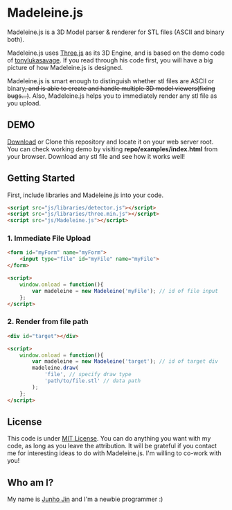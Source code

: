 # Madeleine.js

Madeleine.js is a 3D Model parser & renderer for STL files (ASCII and binary both). 

Madeleine.js uses [Three.js](http://github.com/mrdoob/three.js) as its 3D Engine, and is based on the demo code of [tonylukasavage](https://github.com/tonylukasavage/jsstl). If you read through his code first, you will have a big picture of how Madeleine.js is designed.

Madeleine.js is smart enough to distinguish whether stl files are ASCII or binary~~, and is able to create and handle multiple 3D model viewers(fixing bugs...)~~. Also, Madeleine.js helps you to immediately render any stl file as you upload.

## DEMO

[Download](https://github.com/JinJunho/Madeleine.js/archive/master.zip) or Clone this repository and locate it on your web server root. You can check working demo by visiting **repo/examples/index.html** from your browser. Download any stl file and see how it works well!

## Getting Started 

First, include libraries and Madeleine.js into your code.

```html
<script src="js/libraries/detector.js"></script>
<script src="js/libraries/three.min.js"></script>
<script src="js/Madeleine.js"></script>
```

### 1. Immediate File Upload

```html
<form id="myForm" name="myForm">
    <input type="file" id="myFile" name="myFile">
</form>

<script>
    window.onload = function(){
        var madeleine = new Madeleine('myFile'); // id of file input
    }; 
</script>
```

### 2. Render from file path

```html
<div id="target"></div>

<script>
    window.onload = function(){
        var madeleine = new Madeleine('target'); // id of target div
        madeleine.draw(
            'file', // specify draw type
            'path/to/file.stl' // data path
        ); 
    }; 
</script>
```

## License

This code is under [MIT License](http://choosealicense.com/licenses/mit/). You can do anything you want with my code, as long as you leave the attribution. It will be grateful if you contact me for interesting ideas to do with Madeleine.js. I'm willing to co-work with you!

## Who am I?

My name is [Junho Jin](http://plrg.kaist.ac.kr/jjh) and I'm a newbie programmer :)
